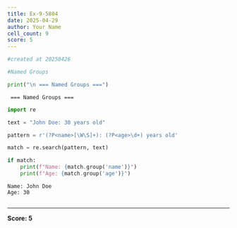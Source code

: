 ```yaml
---
title: Ex-9-5804
date: 2025-04-29
author: Your Name
cell_count: 9
score: 5
---
```


```python
#created at 20250426
```


```python
#Named Groups
```


```python
print("\n === Named Groups ===")
```

    
     === Named Groups ===



```python
import re
```


```python
text = "John Doe: 30 years old"
```


```python
pattern = r'(?P<name>[\W\S]+): (?P<age>\d+) years old'
```


```python
match = re.search(pattern, text)
```


```python
if match:
    print(f"Name: {match.group('name')}")
    print(f"Age: {match.group('age')}")
```

    Name: John Doe
    Age: 30



```python

```


---
**Score: 5**